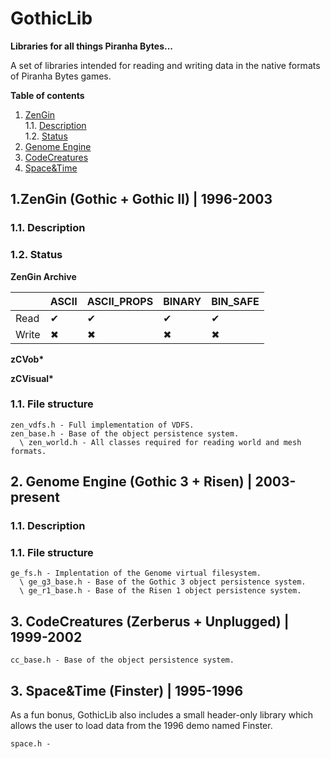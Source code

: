 # GothicLib
**Libraries for all things Piranha Bytes...**

A set of libraries intended for reading and writing data in the native formats of Piranha Bytes games.

**Table of contents** 
1. [ZenGin](#zengine)  
1.1. [Description](#zen_desc)  
1.2. [Status](#zen_desc)  
2. [Genome Engine](#genome)  
3. [CodeCreatures](#codecreatures)  
4. [Space&Time](#space)  

<a name="zengine"></a>
## 1.ZenGin (Gothic + Gothic II) | 1996-2003

<a name="zen_desc"></a>
### 1.1. Description

<a name="zen_desc"></a>
### 1.2. Status

**ZenGin Archive**

|       | ASCII | ASCII_PROPS | BINARY | BIN_SAFE |
|-------|-------|-------------|--------|----------|
| Read  | ✔     | ✔           | ✔      | ✔         |
| Write | ✖     | ✖           | ✖      | ✖         |


**zCVob\***

**zCVisual\***


### 1.1. File structure
```
zen_vdfs.h - Full implementation of VDFS.
zen_base.h - Base of the object persistence system.
  \ zen_world.h - All classes required for reading world and mesh formats.
```

<a name="genome"></a>
## 2. Genome Engine (Gothic 3 + Risen) | 2003-present


### 1.1. Description

### 1.1. File structure
```
ge_fs.h - Implentation of the Genome virtual filesystem. 
  \ ge_g3_base.h - Base of the Gothic 3 object persistence system.
  \ ge_r1_base.h - Base of the Risen 1 object persistence system.
```


<a name="codecreatures"></a>
## 3. CodeCreatures (Zerberus + Unplugged) | 1999-2002

```
cc_base.h - Base of the object persistence system.
```

<a name="space"></a>
## 3. Space&Time (Finster) | 1995-1996
As a fun bonus, GothicLib also includes a small header-only library which allows the user to load data from the 1996 demo named Finster.
```
space.h - 
```